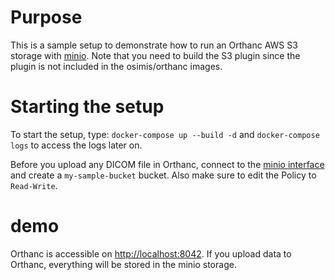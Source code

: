 # Purpose

This is a sample setup to demonstrate how to run an Orthanc AWS S3 storage with [minio](https://min.io/).
Note that you need to build the S3 plugin since the plugin is not included in the osimis/orthanc images.


# Starting the setup

To start the setup, type: `docker-compose up --build -d` and `docker-compose logs` to access the logs later on.

Before you upload any DICOM file in Orthanc, connect to the [minio interface](http://localhost:9000) and create
a `my-sample-bucket` bucket.  Also make sure to edit the Policy to `Read-Write`.

# demo

Orthanc is accessible on [http://localhost:8042](http://localhost:8042).  If you upload data to Orthanc,
everything will be stored in the minio storage.
